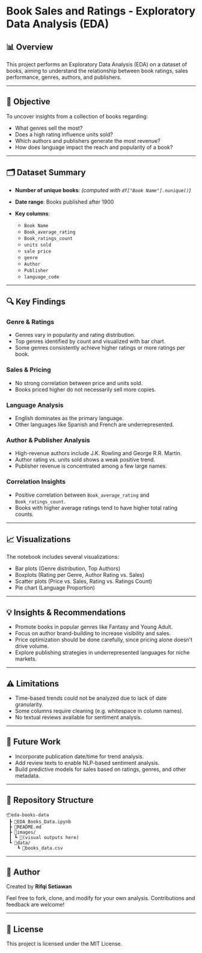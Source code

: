 # Book Sales and Ratings - Exploratory Data Analysis (EDA)

## 📊 Overview

This project performs an Exploratory Data Analysis (EDA) on a dataset of books, aiming to understand the relationship between book ratings, sales performance, genres, authors, and publishers.

---

## 🎯 Objective

To uncover insights from a collection of books regarding:

* What genres sell the most?
* Does a high rating influence units sold?
* Which authors and publishers generate the most revenue?
* How does language impact the reach and popularity of a book?

---

## 🗂️ Dataset Summary

* **Number of unique books**: *(computed with `df["Book Name"].nunique()`)*
* **Date range**: Books published after 1900
* **Key columns**:

  * `Book Name`
  * `Book_average_rating`
  * `Book_ratings_count`
  * `units sold`
  * `sale price`
  * `genre`
  * `Author`
  * `Publisher`
  * `language_code`

---

## 🔍 Key Findings

### Genre & Ratings

* Genres vary in popularity and rating distribution.
* Top genres identified by count and visualized with bar chart.
* Some genres consistently achieve higher ratings or more ratings per book.

### Sales & Pricing

* No strong correlation between price and units sold.
* Books priced higher do not necessarily sell more copies.

### Language Analysis

* English dominates as the primary language.
* Other languages like Spanish and French are underrepresented.

### Author & Publisher Analysis

* High-revenue authors include J.K. Rowling and George R.R. Martin.
* Author rating vs. units sold shows a weak positive trend.
* Publisher revenue is concentrated among a few large names.

### Correlation Insights

* Positive correlation between `Book_average_rating` and `Book_ratings_count`.
* Books with higher average ratings tend to have higher total rating counts.

---

## 📈 Visualizations

The notebook includes several visualizations:

* Bar plots (Genre distribution, Top Authors)
* Boxplots (Rating per Genre, Author Rating vs. Sales)
* Scatter plots (Price vs. Sales, Rating vs. Ratings Count)
* Pie chart (Language Proportion)

---

## 💡 Insights & Recommendations

* Promote books in popular genres like Fantasy and Young Adult.
* Focus on author brand-building to increase visibility and sales.
* Price optimization should be done carefully, since pricing alone doesn’t drive volume.
* Explore publishing strategies in underrepresented languages for niche markets.

---

## ⚠️ Limitations

* Time-based trends could not be analyzed due to lack of date granularity.
* Some columns require cleaning (e.g. whitespace in column names).
* No textual reviews available for sentiment analysis.

---

## 🚀 Future Work

* Incorporate publication date/time for trend analysis.
* Add review texts to enable NLP-based sentiment analysis.
* Build predictive models for sales based on ratings, genres, and other metadata.

---

## 📁 Repository Structure

```
📦eda-books-data
 ┣ 📜EDA_Books_Data.ipynb
 ┣ 📜README.md
 ┣ 📁images/
 ┃ ┗ 📜(visual outputs here)
 ┗ 📁data/
    ┗ 📜books_data.csv
```

---

## 🙌 Author

Created by **Rifqi Setiawan**

Feel free to fork, clone, and modify for your own analysis. Contributions and feedback are welcome!

---

## 📎 License

This project is licensed under the MIT License.

